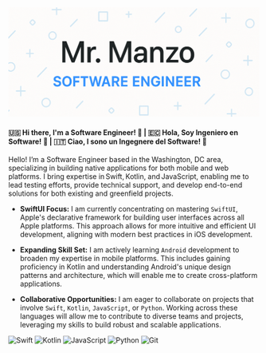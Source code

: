 
<div>
  <img src="https://github.com/israman30/israman30/blob/master/img/cover.png">
</div>
                                                  
#### 🇺🇸 Hi there, I'm a Software Engineer! 👋 | 🇪🇨 Hola, Soy Ingeniero en Software! 👋 | 🇮🇹 Ciao, I sono un Ingegnere del Software! 👋 

Hello! I’m a Software Engineer based in the Washington, DC area, specializing in building native applications for both mobile and web platforms. I bring expertise in Swift, Kotlin, and JavaScript, enabling me to lead testing efforts, provide technical support, and develop end-to-end solutions for both existing and greenfield projects.

- **SwiftUI Focus:** I am currently concentrating on mastering `SwiftUI`, Apple's declarative framework for building user interfaces across all Apple platforms. This approach allows for more intuitive and efficient UI development, aligning with modern best practices in iOS development.​

- **Expanding Skill Set:** I am actively learning `Android` development to broaden my expertise in mobile platforms. This includes gaining proficiency in Kotlin and understanding Android's unique design patterns and architecture, which will enable me to create cross-platform applications.
  
- **Collaborative Opportunities:** I am eager to collaborate on projects that involve `Swift`, `Kotlin`, `JavaScript`, or `Python`. Working across these languages will allow me to contribute to diverse teams and projects, leveraging my skills to build robust and scalable applications.

![Swift](https://img.shields.io/badge/swift-F54A2A?style=for-the-badge&logo=swift&logoColor=white) ![Kotlin](https://img.shields.io/badge/kotlin-%237F52FF.svg?style=for-the-badge&logo=kotlin&logoColor=white) ![JavaScript](https://img.shields.io/badge/javascript-%23323330.svg?style=for-the-badge&logo=javascript&logoColor=%23F7DF1E) ![Python](https://img.shields.io/badge/python-3670A0?style=for-the-badge&logo=python&logoColor=ffdd54) ![Git](https://img.shields.io/badge/git-%23F05033.svg?style=for-the-badge&logo=git&logoColor=white)

<!--
**israman30/israman30** is a ✨ _special_ ✨ repository because its `README.md` (this file) appears on your GitHub profile.

Here are some ideas to get you started:

- 🔭 I’m currently working on ...
- 🌱 I’m currently learning ...
- 👯 I’m looking to collaborate on ...
- 🤔 I’m looking for help with ...
- 💬 Ask me about ...
- 📫 How to reach me: ...
- 😄 Pronouns: ...
- ⚡ Fun fact: ...
-->
